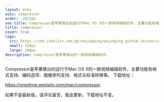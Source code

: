 ```yaml
---
layout: wiki
wiki: compressor
order: -202102
seo_title: Compressor是苹果推出的运行于Mac OS X的一款视频编辑软件，主要功能有格式支持、编码选项、图像序列支持、格式与标准转换等。
title: compressor
cover: true
logo:
  src: https://cdn.jsdelivr.net/gh/wejudging/wejudging.github.io/source/images/项目图片/compressor/compressor.png
  small: 120px
  large: 240px
description: Compressor是苹果推出的一款视频编辑软件。
---
```


Compressor是苹果推出的运行于Mac OS X的一款视频编辑软件，主要功能有格式支持、编码选项、图像序列支持、格式与标准转换等。
下载地址：

https://onedrive.weijiajin.com/mac/compressor


如果不是最新版，请评论留言，我会更新，下载地址不变。